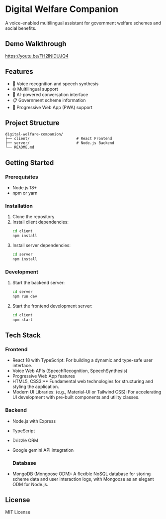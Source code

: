 # Digital Welfare Companion

A voice-enabled multilingual assistant for government welfare schemes and social benefits.

## Demo Walkthrough
https://youtu.be/FH2lNlDUJQ4

## Features

- 🎤 Voice recognition and speech synthesis
- 🌐 Multilingual support
- 💬 AI-powered conversation interface
- 📋 Government scheme information
- 📱 Progressive Web App (PWA) support

## Project Structure

```
digital-welfare-companion/
├── client/                     # React Frontend
├── server/                     # Node.js Backend
└── README.md
```

## Getting Started

### Prerequisites

- Node.js 18+
- npm or yarn

### Installation

1. Clone the repository
2. Install client dependencies:
   ```bash
   cd client
   npm install
   ```
3. Install server dependencies:
   ```bash
   cd server
   npm install
   ```

### Development

1. Start the backend server:
   ```bash
   cd server
   npm run dev
   ```

2. Start the frontend development server:
   ```bash
   cd client
   npm start
   ```

## Tech Stack

### Frontend
- React 18 with TypeScript:  For building a dynamic and type-safe user interface.
- Voice Web APIs (SpeechRecognition, SpeechSynthesis)
- Progressive Web App features
- HTML5, CSS3:** Fundamental web technologies for structuring and styling the application.
- Modern UI Libraries: (e.g., Material-UI or Tailwind CSS): For accelerating UI development with pre-built components and utility classes.

### Backend
- Node.js with Express
- TypeScript
- Drizzle ORM
- Google gemini API integration
 
  ### Database
- MongoDB (Mongoose ODM): A flexible NoSQL database for storing scheme data and user interaction logs, with Mongoose as an elegant ODM for Node.js.

## License

MIT License
